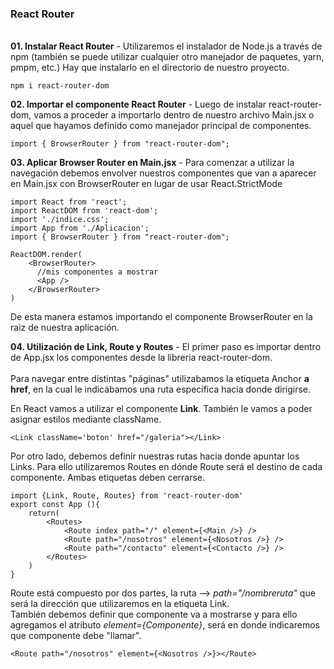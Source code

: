<h3>React Router</h3>

<br><b>01. Instalar React Router</b> - Utilizaremos el instalador de Node.js a través de npm (también se puede utilizar cualquier otro manejador de paquetes, yarn, pmpm, etc.) Hay que instalarlo en el directorio de nuestro proyecto.

````JSX
npm i react-router-dom
````
<p><b>02. Importar el componente React Router</b> - Luego de instalar react-router-dom, vamos a proceder a importarlo dentro de nuestro archivo Main.jsx o aquel que hayamos definido como manejador principal de componentes.</p>

````JSX
import { BrowserRouter } from "react-router-dom";
````
<p><b>03. Aplicar Browser Router en Main.jsx</b> - Para comenzar a utilizar la navegación debemos envolver nuestros componentes que van a aparecer en Main.jsx con BrowserRouter en lugar de usar React.StrictMode</p>


````JSX
import React from 'react';
import ReactDOM from 'react-dom';
import './indice.css';
import App from './Aplicacion';
import { BrowserRouter } from "react-router-dom";

ReactDOM.render(
    <BrowserRouter>
      //mis componentes a mostrar
      <App />
    </BrowserRouter>
)
````
<p>De esta manera estamos importando el componente BrowserRouter en la raiz de nuestra aplicación.</p>
<p><b>04. Utilización de Link, Route y Routes</b> - El primer paso es importar dentro de App.jsx los componentes desde la libreria react-router-dom.<br>
<br>Para navegar entre distintas "páginas" utilizabamos la etiqueta Anchor <b> a href</b>, en la cual le indicábamos una ruta específica hacia donde dirigirse. <p>En React vamos a utilizar el componente <b>Link</b>.
También le vamos a poder asignar estilos mediante className.</p></p>

````JSX
<Link className='boton' href="/galeria"></Link>
````

<p>Por otro lado, debemos definir nuestras rutas hacia donde apuntar los Links. Para ello utilizaremos Routes en dónde Route será el destino de cada componente. Ambas etiquetas deben cerrarse.
</p>

````JSX
import {Link, Route, Routes} from 'react-router-dom'
export const App (){
    return(
        <Routes>
            <Route index path="/" element={<Main />} />
            <Route path="/nosotros" element={<Nosotros />} />
            <Route path="/contacto" element={<Contacto />} />
        </Routes>
    )
}
````
<p>
    Route está compuesto por dos partes, la ruta --> <i>path="/nombreruta"</i> que será la dirección que utilizaremos en la etiqueta Link.<br>
También debemos definir que componente va a mostrarse y para ello agregamos el atributo <i>element={Componente}</i>, será en donde indicaremos que componente debe "llamar".
</p>

````JSX
<Route path="/nosotros" element={<Nosotros />}></Route>
````
